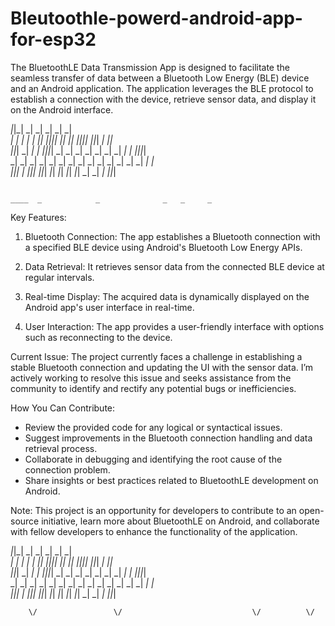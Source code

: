 # Bleutoothle-powerd-android-app-for-esp32
The BluetoothLE Data Transmission App is designed to facilitate the seamless transfer of data between a Bluetooth Low Energy (BLE) device and an Android application. The application leverages the BLE protocol to establish a connection with the device, retrieve sensor data, and display it on the Android interface.

                                                                                                    
 _|_|_|    _|                        _|                            _|      _|        _|            
 _|    _|  _|  _|    _|    _|_|    _|_|_|_|    _|_|      _|_|    _|_|_|_|  _|_|_|    _|    _|_|    
 _|_|_|    _|  _|    _|  _|_|_|_|    _|      _|    _|  _|    _|    _|      _|    _|  _|  _|_|_|_|  
 _|    _|  _|  _|    _|  _|          _|      _|    _|  _|    _|    _|      _|    _|  _|  _|        
 _|_|_|    _|    _|_|_|    _|_|_|      _|_|    _|_|      _|_|        _|_|  _|    _|  _|    _|_|_|  
                                                                                                   
                                                                                                    ____  _            _              _   _     _      

                                                     
Key Features:
1. Bluetooth Connection: The app establishes a Bluetooth connection with a specified BLE device using Android's Bluetooth Low Energy APIs.

2. Data Retrieval: It retrieves sensor data from the connected BLE device at regular intervals.

3. Real-time Display: The acquired data is dynamically displayed on the Android app's user interface in real-time.

4. User Interaction: The app provides a user-friendly interface with options such as reconnecting to the device.

Current Issue:
The project currently faces a challenge in establishing a stable Bluetooth connection and updating the UI with the sensor data. I’m actively working to resolve this issue and seeks assistance from the community to identify and rectify any potential bugs or inefficiencies.

How You Can Contribute:
- Review the provided code for any logical or syntactical issues.
- Suggest improvements in the Bluetooth connection handling and data retrieval process.
- Collaborate in debugging and identifying the root cause of the connection problem.
- Share insights or best practices related to BluetoothLE development on Android.

Note:
This project is an opportunity for developers to contribute to an open-source initiative, learn more about BluetoothLE on Android, and collaborate with fellow developers to enhance the functionality of the application.


                                                                                                   
 _|_|_|    _|                        _|                            _|      _|        _|            
 _|    _|  _|  _|    _|    _|_|    _|_|_|_|    _|_|      _|_|    _|_|_|_|  _|_|_|    _|    _|_|    
 _|_|_|    _|  _|    _|  _|_|_|_|    _|      _|    _|  _|    _|    _|      _|    _|  _|  _|_|_|_|  
 _|    _|  _|  _|    _|  _|          _|      _|    _|  _|    _|    _|      _|    _|  _|  _|        
 _|_|_|    _|    _|_|_|    _|_|_|      _|_|    _|_|      _|_|        _|_|  _|    _|  _|    _|_|_|  
                                                                                                   
                                                                                                   
                                                     
                                                     
        \/                 \/                             \/          \/ 
